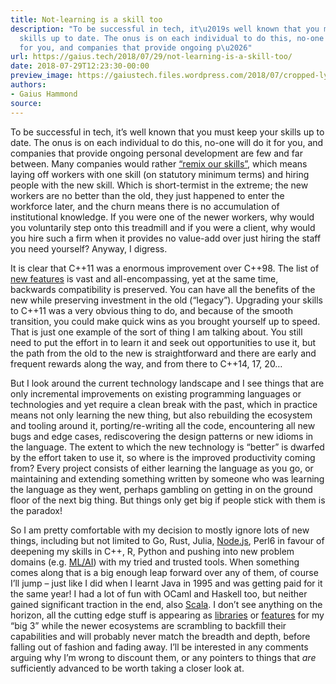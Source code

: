 ```yaml
---
title: Not-learning is a skill too
description: "To be successful in tech, it\u2019s well known that you must keep your
  skills up to date. The onus is on each individual to do this, no-one will do it
  for you, and companies that provide ongoing p\u2026"
url: https://gaius.tech/2018/07/29/not-learning-is-a-skill-too/
date: 2018-07-29T12:23:30-00:00
preview_image: https://gaiustech.files.wordpress.com/2018/07/cropped-lynx.jpg?w=180
authors:
- Gaius Hammond
source:
---
```


<p>To be successful in tech, it&rsquo;s well known that you must keep your skills up to date. The onus is on each individual to do this, no-one will do it for you, and companies that provide ongoing personal development are few and far between. Many companies would rather <a href="https://www.theregister.co.uk/2018/02/06/ibm_retracts_agreed_voluntary_redundancies/">&ldquo;remix our skills&rdquo;</a>, which means laying off workers with one skill (on statutory minimum terms) and hiring people with the new skill. Which is short-termist in the extreme; the new workers are no better than the old, they just happened to enter the workforce later, and the churn means there is no accumulation of institutional knowledge. If you were one of the newer workers, why would you voluntarily step onto this treadmill and if you were a client, why would you hire such a firm when it provides no value-add over just hiring the staff you need yourself? Anyway, I digress.</p>
<p>It is clear that C++11 was a enormous improvement over C++98. The list of <a href="https://smartbear.com/blog/develop/the-biggest-changes-in-c11-and-why-you-should-care/">new features</a> is vast and all-encompassing, yet at the same time, backwards compatibility is preserved. You can have all the benefits of the new while preserving investment in the old (&ldquo;legacy&rdquo;). Upgrading your skills to C++11 was a very obvious thing to do, and because of the smooth transition, you could make quick wins as you brought yourself up to speed. That is just one example of the sort of thing I am talking about. You still need to put the effort in to learn it and seek out opportunities to use it, but the path from the old to the new is straightforward and there are early and frequent rewards along the way, and from there to C++14, 17, 20&hellip;</p>
<p>But I look around the current technology landscape and I see things that are only incremental improvements on existing programming languages or technologies and yet require a clean break with the past, which in practice means not only learning the new thing, but also rebuilding the ecosystem and tooling around it, porting/re-writing all the code, encountering all new bugs and edge cases, rediscovering the design patterns or new idioms in the language. The extent to which the new technology is &ldquo;better&rdquo; is dwarfed by the effort taken to use it, so where is the improved productivity coming from? Every project consists of either learning the language as you go, or maintaining and extending something written by someone who was learning the language as they went, perhaps gambling on getting in on the ground floor of the next big thing. But things only get big if people stick with them is the paradox!</p>
<p>So I am pretty comfortable with my decision to mostly ignore lots of new things, including but not limited to Go, Rust, Julia, <a href="https://blogs.msdn.microsoft.com/devops/2018/07/18/protecting-our-users-from-the-npm-eslint-package-breach/">Node.js</a>, Perl6 in favour of deepening my skills in C++, R, Python and pushing into new problem domains (e.g. <a href="https://www.microsoft.com/en-us/cognitive-toolkit/">ML/AI</a>) with my tried and trusted tools. When something comes along that is a big enough leap forward over any of them, of course I&rsquo;ll jump &ndash; just like I did when I learnt Java in 1995 and was getting paid for it the same year! I had a lot of fun with OCaml and Haskell too, but neither gained significant traction in the end, also <a href="https://gaiustech.wordpress.com/2011/06/15/scala-quickstart-for-oracle-dbas/">Scala</a>. I don&rsquo;t see anything on the horizon, all the cutting edge stuff is appearing as <a href="https://devblogs.nvidia.com/seven-things-numba/">libraries</a> or <a href="https://en.wikipedia.org/wiki/C++20">features</a> for my &ldquo;big 3&rdquo; while the newer ecosystems are scrambling to backfill their capabilities and will probably never match the breadth and depth, before falling out of fashion and fading away. I&rsquo;ll be interested in any comments arguing why I&rsquo;m wrong to discount them, or any pointers to things that <i>are</i> sufficiently advanced to be worth taking a closer look at.</p>

